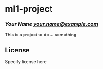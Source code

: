 # ml1-project
### _Your Name <your.name@example.com>_

This is a project to do ... something.

## License

Specify license here

